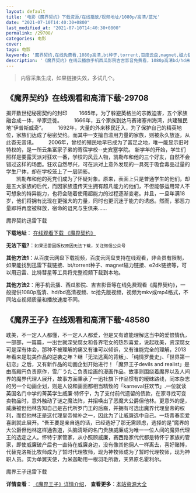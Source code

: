 ```yaml
---
layout: default
title: '电影《魔界契约》下载资源/在线播放/视频地址/1080p/高清/蓝光'
date: "2021-07-10T14:40:30+0800"
last_modified_at: "2021-07-10T14:40:30+0800"
permalink: /29708/
categories: 电影
cover:
tags: 电影
keywords: '魔界契约,在线免费看,1080p高清,bt种子,torrent,百度云盘,magnet,磁力链,迅雷下载资源'
description: '《魔界契约》在线云播放手机西瓜影院吉吉影音免费看，1080p高清bd/hd未删减完整版和tc抢先枪版，mkv/mp4格式，附带bt/torrent种子、magnet/磁力链、百度云盘、网盘资源迅雷下载链接'
---
```


>内容采集生成，如果链接失效，多试几个。


## 《魔界契约》在线观看和高清下载-29708

揭开数世纪秘密契约的封印 　　1665年，为了躲避英格兰的宗教迫害，五个家族融合成一体，举家迁徙。 　　1666年，五个家族到达马赛诸塞州海湾，共建殖民地&ldquo;伊普斯威奇&rdquo;。 　　1692年，大量的外来移民迁入，为了保护自己的精英地位，家族们达成了秘密契约。而其中一支擅自滥用力量的家族，则被永久放逐，从此杳无音讯。 　　2006年，曾经的殖民地早已成为了富足之地，唯一能显示旧时特权的，是一所云集富家子弟的寄宿学校--史宾塞学院。 新学年的开始，学生们照样是要露天派对狂欢一番，学校的风云人物，凯勒布和他的三个好友，自然不会错过这样的场面。狂欢自然尽兴，可在派对上意外发现的一具死于吸食毒品过量的学生尸体，却在学校笼上了一层阴影。<br />　　凯勒布和他的死党们成为了怀疑对象。原来，表面上只是普通学生的他们，却是五大家族的后代，而因家族遗传天生拥有超凡能力的他们，不但能够运用常人不可想象的特异能力，也将会随着使用超能力的过程逐渐变老。并且，一旦年满18岁，他们将拥有比现在更强大的力量，同时也更沉迷于能力的诱惑。然而，邪恶力量即将再度被释放，宿命的诅咒与生俱来......


魔界契约迅雷下载

**下载地址**： [在线观看下载 《魔界契约》](https://www.993dy.com//vod-detail-id-19003.html) 


**无法下载?**：`如果迅雷因版权原因无法下载，关注微信公众号 `

**其他方法1**：从百度云网盘下载视频，百度云网盘支持在线观看，非会员有限制，如果能找到迅雷下载链接、bt/torrent种子、magnet磁力链接、e2dk链接等，可以用迅雷、比特彗星等工具将完整视频下载到本地。

**其他方法2**：用手机云播、西瓜影院、吉吉影音等在线免费观看《魔界契约》，一般提供1080p高清、hd/bd高清视频、tc抢先版视频，视频为mkv或mp4格式，不同站点视频质量和播放速度不同。


## 《魔界王子》在线观看和高清下载-48580

耽美，不一定人人都懂，不一定人人都爱，但是又有谁能理解这当中的爱恨情仇，一部部，一篇篇，一出世就深受腐女和各界宅女的热烈喜爱，说起耽美，资深腐女可是深有体会，那种不被理解的痛又有谁可以倾诉，又有谁能完全的理解，2013年看来是耽美作品的逆袭之年？继「无法逃离的背叛」、「纯情罗曼史」、「世界第一初恋」之后，又有新作品的动画企划开始进行！「魔界王子devils and realist」是由高殿円负责原作，雪广うたこ负责绘画的漫画作品。故事则围绕着魔界以及人间界的魔界代理人展开，故事方面秉承了一迅社旗下作品惯有的暧昧路线，同本杂志的另一个动画企划，则是人设和画面都相当精致的「karneval狂欢节」.一位就读英国名门中学的菁英学生威廉·特怀宁，为了支付前代遗留的债款，在家寻找可变卖物品时，意外触动了谜之魔法阵，并招唤出了恶魔大公爵但他林。更意外的是，威廉被但他林告知自己是古代所罗门王的后裔，并拥有可选出魔界代理皇帝的权利，而但他林正是这代理皇帝候补之一，因此为了让威廉选中自己。一场青春恋爱喜剧就此展开。&ldquo;吾王要是亲自选的话，已经选好了那无需顾虑，选择的是”魔界的大公爵但他林这样通告道，头脑清晰的名门贵族威廉成为唯一一位人间的魔界代理王的选定之人。怀特宁家管家，从小照顾威廉，赛西路家代代都是特怀宁家族的管家，即使威廉破产后也一直待在威廉身边，没有像其他佣人一样离去，喜好赌博，代替克洛斯比牧师成为了暂时代理牧师，现为神牧师成为了暂时代理牧师，现为神职人员。实为单翼天使，为米迦勒用一根羽毛所救，天界原名霍利尔。</p>


魔界王子迅雷下载

**详情查看**： [《魔界王子》详情介绍](/movie/48580/)， **查看更多**：[本站资源大全](/movie/t/all/)

